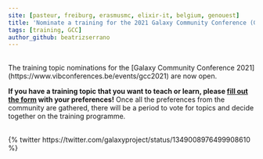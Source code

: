 ```yaml
---
site: [pasteur, freiburg, erasmusmc, elixir-it, belgium, genouest]
title: 'Nominate a training for the 2021 Galaxy Community Conference (GCC2021)'
tags: [training, GCC]
author_github: beatrizserrano
---
```


<br>
The training topic nominations for the [Galaxy Community Conference 2021](https://www.vibconferences.be/events/gcc2021) are now open. 

__If you have a training topic that you want to teach or learn, please [fill out the form](https://docs.google.com/forms/d/e/1FAIpQLSe-tfL-sD55RQcKU0W4wfglPbcpEZDbuwGQhGAeflhtgKqsew/viewform) with your preferences!__ Once all the preferences from the community are gathered, there will be a period to vote for topics and decide together on the training programme. 

<br>
{% twitter https://twitter.com/galaxyproject/status/1349008976499908610 %}
